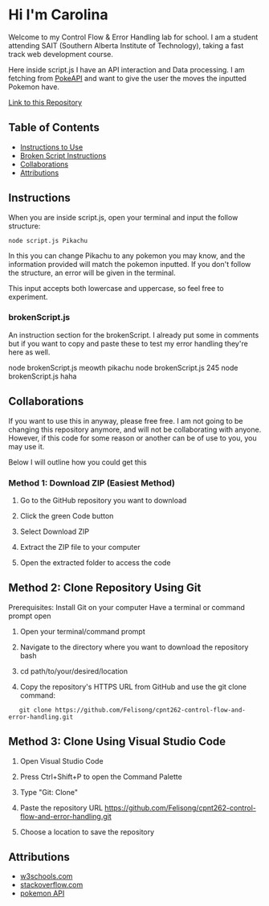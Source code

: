 # Hi I'm Carolina

Welcome to my Control Flow & Error Handling lab for school. I am a student attending SAIT (Southern Alberta Institute of Technology), taking a fast track web development course.

Here inside script.js I have an API interaction and Data processing. I am fetching from [PokeAPI](https://pokeapi.co) and want to give the user the moves the inputted Pokemon have.

[Link to this Repository](https://github.com/Felisong/cpnt262-control-flow-and-error-handling)

## Table of Contents

- [Instructions to Use](#instructions)
- [Broken Script Instructions](#brokenscriptjs)
- [Collaborations](#collaborations)
- [Attributions](#attributions)

## Instructions

When you are inside script.js, open your terminal and input the follow structure:

```
node script.js Pikachu
```

In this you can change Pikachu to any pokemon you may know, and the information provided will match the pokemon inputted. If you don't follow the structure, an error will be given in the terminal.

This input accepts both lowercase and uppercase, so feel free to experiment.

### brokenScript.js

An instruction section for the brokenScript. I already put some in comments but if you want to copy and paste these to test my error handling they're here as well.

node brokenScript.js meowth pikachu
node brokenScript.js 245
node brokenScript.js haha

## Collaborations

If you want to use this in anyway, please free free. I am not going to be changing this repository anymore, and will not be collaborating with anyone. However, if this code for some reason or another can be of use to you, you may use it.

Below I will outline how you could get this

### Method 1: Download ZIP (Easiest Method)

1. Go to the GitHub repository you want to download

2. Click the green Code button

3. Select Download ZIP

4. Extract the ZIP file to your computer

5. Open the extracted folder to access the code

## Method 2: Clone Repository Using Git

Prerequisites:
Install Git on your computer
Have a terminal or command prompt open

1. Open your terminal/command prompt

2. Navigate to the directory where you want to download the repository
   bash

3. cd path/to/your/desired/location

4. Copy the repository's HTTPS URL from GitHub and use the git clone command:

```
   git clone https://github.com/Felisong/cpnt262-control-flow-and-error-handling.git
```

## Method 3: Clone Using Visual Studio Code

1. Open Visual Studio Code

2. Press Ctrl+Shift+P to open the Command Palette

3. Type "Git: Clone"

4. Paste the repository URL
   https://github.com/Felisong/cpnt262-control-flow-and-error-handling.git

5. Choose a location to save the repository

## Attributions

- [w3schools.com](https://www.w3schools.com)
- [stackoverflow.com](https://stackoverflow.com/questions/29885220/using-objects-in-for-of-loops)
- [pokemon API](https://pokeapi.co)
